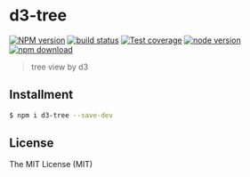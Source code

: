 # d3-tree

[![NPM version][npm-image]][npm-url]
[![build status][travis-image]][travis-url]
[![Test coverage][coveralls-image]][coveralls-url]
[![node version][node-image]][node-url]
[![npm download][download-image]][download-url]

[npm-image]: https://img.shields.io/npm/v/d3-tree.svg?style=flat-square
[npm-url]: https://npmjs.org/package/d3-tree
[travis-image]: https://img.shields.io/travis/xudafeng/d3-tree.svg?style=flat-square
[travis-url]: https://travis-ci.org/xudafeng/d3-tree
[coveralls-image]: https://img.shields.io/coveralls/xudafeng/d3-tree.svg?style=flat-square
[coveralls-url]: https://coveralls.io/r/xudafeng/d3-tree?branch=master
[node-image]: https://img.shields.io/badge/node.js-%3E=_0.10-green.svg?style=flat-square
[node-url]: http://nodejs.org/download/
[download-image]: https://img.shields.io/npm/dm/d3-tree.svg?style=flat-square
[download-url]: https://npmjs.org/package/d3-tree

> tree view by d3

## Installment

``` bash
$ npm i d3-tree --save-dev
```

## License

The MIT License (MIT)
